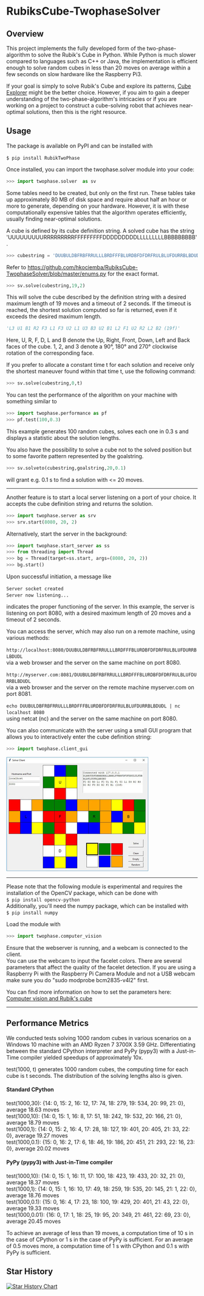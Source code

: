 # RubiksCube-TwophaseSolver
## Overview 
This project implements the fully developed form of the two-phase-algorithm to solve the Rubik's Cube in Python. While Python is much slower compared to languages such as C++ or Java, the implementation is efficient enough to solve random cubes in less than 20 moves on average within a few seconds on slow hardware like the Raspberry Pi3.

If your goal is simply to solve Rubik's Cube and explore its patterns, [Cube Explorer](http://kociemba.org/cube.htm) might be the better choice. However, if you aim to gain a deeper understanding of the two-phase-algorithm's intricacies or if you are working on a project to construct a cube-solving robot that achieves near-optimal solutions, then this is the right resource.
## Usage

The package is available on PyPI and can be installed with

```$ pip install RubikTwoPhase```

Once installed, you can import the twophase.solver module into your code:
```python
>>> import twophase.solver  as sv
```
Some tables need to be created, but only on the first run. These tables take up approximately 80 MB of disk space and require about half an hour or more to generate, depending on your hardware. However, it is with these computationally expensive tables that the algorithm operates efficiently, usually finding near-optimal solutions.

A cube is defined by its cube definition string. A solved cube has the string 'UUUUUUUUURRRRRRRRRFFFFFFFFFDDDDDDDDDLLLLLLLLLBBBBBBBBB'.   
```python
>>> cubestring = 'DUUBULDBFRBFRRULLLBRDFFFBLURDBFDFDRFRULBLUFDURRBLBDUDL'
```
Refer to https://github.com/hkociemba/RubiksCube-TwophaseSolver/blob/master/enums.py for the exact  format.
```python
>>> sv.solve(cubestring,19,2)
```
This will solve the cube described by the definition string with a desired maximum length of 19 moves and  a timeout of 2 seconds. If the timeout is reached, the shortest solution computed so far is returned, even if it exceeds the desired maximum length.
```python
'L3 U1 B1 R2 F3 L1 F3 U2 L1 U3 B3 U2 B1 L2 F1 U2 R2 L2 B2 (19f)'
```
Here, U, R, F, D, L and B denote the Up, Right, Front, Down, Left and Back faces of the cube. 1, 2, and 3 denote a 90°, 180° and 270° clockwise rotation of the corresponding face. 

If you prefer to allocate a constant time t for each solution and receive only the shortest maneuver found within that time t, use the following command:
```python
>>> sv.solve(cubestring,0,t)
```
You can test the performance of the algorithm on your machine with something similar to
```python
>>> import twophase.performance as pf
>>> pf.test(100,0.3)
```
This example generates 100 random cubes, solves each one in 0.3 s and displays a statistic about the solution lengths.   

You also have the possibility to solve a cube not to the solved position but to some favorite pattern represented by the goalstring.

```python
>>> sv.solveto(cubestring,goalstring,20,0.1)
```
will grant e.g. 0.1 s to find a solution with <= 20 moves.   

***

Another feature is to start a local server listening on a port of your choice. It accepts the cube definition string and returns the solution.
```python
>>> import twophase.server as srv
>>> srv.start(8080, 20, 2)
```
Alternatively, start the server in the background:
```python
>>> import twophase.start_server as ss
>>> from threading import Thread
>>> bg = Thread(target=ss.start, args=(8080, 20, 2))
>>> bg.start()
```
Upon successful initiation, a message like   

```Server socket created```  
```Server now listening...```   

indicates the proper functioning of the server. In this example, the server is listening on port 8080, with a desired maximum length of 20 moves and a timeout of 2 seconds.

You can access the server, which may also run on a remote machine, using various methods:

```http://localhost:8080/DUUBULDBFRBFRRULLLBRDFFFBLURDBFDFDRFRULBLUFDURRBLBDUDL```  
via a web browser and the server on the same machine on port 8080.

```http://myserver.com:8081/DUUBULDBFRBFRRULLLBRDFFFBLURDBFDFDRFRULBLUFDURRBLBDUDL```  
via a web browser and the server on the remote machine myserver.com on port 8081.

```echo DUUBULDBFRBFRRULLLBRDFFFBLURDBFDFDRFRULBLUFDURRBLBDUDL | nc localhost 8080```  
using netcat (nc) and the server on the same machine on port 8080.

You can also communicate with the server using a small GUI program that allows you to interactively enter the cube definition string:
```python
>>> import twophase.client_gui
```
![](gui_client.jpg "")
***


Please note that the following module is experimental and requires the installation of the OpenCV package, which can be done with   
```$ pip install opencv-python```  
Additionally, you'll need the numpy package, which can be installed with   
```$ pip install numpy```   

Load the module with
```python
>>> import twophase.computer_vision
```
Ensure that the webserver is running, and a webcam is connected to the client.   
You can use the webcam to input the facelet colors. There are several parameters that affect the quality of the facelet detection. If you are using a Raspberry Pi with the Raspberry Pi Camera Module  and not a USB webcam make sure you do "sudo modprobe bcm2835-v4l2" first. 

You can find more information on how to set the parameters here:
[Computer vision and Rubik's cube](http://kociemba.org/computervision.html)

***

## Performance Metrics

We conducted tests solving 1000 random cubes in various scenarios on a Windows 10 machine with an AMD Ryzen 7 3700X 3.59 GHz. Differentiating between the standard CPython interpreter and PyPy (pypy3) with a Just-in-Time compiler yielded speedups of approximately 10x.

test(1000, t) generates 1000 random cubes, the computing time for each cube is t seconds. The distribution of the
solving lengths also is given.

#### Standard CPython
test(1000,30): {14: 0, 15: 2, 16: 12, 17: 74, 18: 279, 19: 534, 20: 99, 21: 0}, average 18.63 moves  
test(1000,10): {14: 0, 15: 1, 16: 8, 17: 51, 18: 242, 19: 532, 20: 166, 21: 0}, average 18.79 moves  
test(1000,1): {14: 0, 15: 2, 16: 4, 17: 28, 18: 127, 19: 401, 20: 405, 21: 33, 22: 0}, average 19.27 moves  
test(1000,0.1): {15: 0, 16: 2, 17: 6, 18: 46, 19: 186, 20: 451, 21: 293, 22: 16, 23: 0}, average 20.02 moves  

#### PyPy (pypy3) with Just-in-Time compiler
test(1000,10): {14: 0, 15: 1, 16: 11, 17: 100, 18: 423, 19: 433, 20: 32, 21: 0}, average 18.37 moves  
test(1000,1): {14: 0, 15: 1, 16: 10, 17: 49, 18: 259, 19: 535, 20: 145, 21: 1, 22: 0}, average 18.76 moves  
test(1000,0.1): {15: 0, 16: 4, 17: 23, 18: 100, 19: 429, 20: 401, 21: 43, 22: 0}, average 19.33 moves  
test(1000,0.01): {16: 0, 17: 1, 18: 25, 19: 95, 20: 349, 21: 461, 22: 69, 23: 0}, average 20.45 moves  


To achieve an average of less than 19 moves, a computation time of 10 s in the case of CPython or 1 s in the case of PyPy is
sufficient. For an average of 0.5 moves more, a computation time of 1 s with CPython and 0.1 s
with PyPy is sufficient.   
## Star History

[![Star History Chart](https://api.star-history.com/svg?repos=hkociemba/RubiksCube-TwophaseSolver&type=Date)](https://star-history.com/#hkociemba/RubiksCube-TwophaseSolver&Date)
